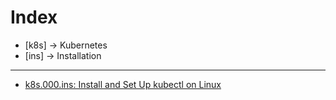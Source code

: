 # Index
- [k8s] -> Kubernetes
- [ins] -> Installation

---
- [k8s.000.ins: Install and Set Up kubectl on Linux](k8s.000.ins.md)